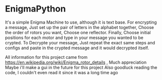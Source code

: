 # EnigmaPython
It's a simple Enigma Machine to use, although it is text base.
For encrypting a message, Just set up the pair of letters in the alphabet together, Choose the order of rotors you want, Choose one reflector. Finally, Choose initial positions for each motor and type in your message you wanted to be crypted.
To Decrypte your message, Just repeat the exact same steps and configs and paste in the crypted message and it would decrypted itself.

All information for this project came from https://en.wikipedia.org/wiki/Enigma_rotor_details , Much appreciation
Maybe  i'll make a gui in the future for this project
Also goodluck reading the code, I couldn't even read it since it was a long time ago
